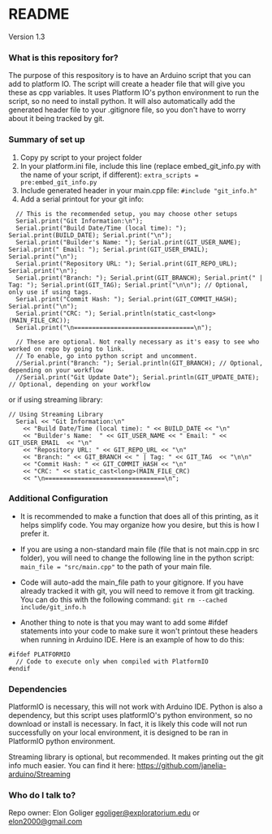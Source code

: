 # README #
Version 1.3

### What is this repository for? ###

The purpose of this respository is to have an Arduino script that you can add to platform IO. The script will create a header file that will give you these as cpp variables. It uses Platform IO's python environment to run the script, so no need to install python. It will also automatically add the generated header file to your .gitignore file, so you don't have to worry about it being tracked by git.

### Summary of set up ###

1. Copy py script to your project folder
2. In your platform.ini file, include this line (replace embed_git_info.py with the name of your script, if different):
```extra_scripts = pre:embed_git_info.py```
3. Include generated header in your main.cpp file: ```#include "git_info.h"```
4. Add a serial printout for your git info:
```
  // This is the recommended setup, you may choose other setups
  Serial.print("Git Information:\n");
  Serial.print("Build Date/Time (local time): "); Serial.print(BUILD_DATE); Serial.print("\n");
  Serial.print("Builder's Name: "); Serial.print(GIT_USER_NAME); Serial.print(" Email: "); Serial.print(GIT_USER_EMAIL); Serial.print("\n");
  Serial.print("Repository URL: "); Serial.print(GIT_REPO_URL); Serial.print("\n");
  Serial.print("Branch: "); Serial.print(GIT_BRANCH); Serial.print(" | Tag: "); Serial.print(GIT_TAG); Serial.print("\n\n"); // Optional, only use if using tags.
  Serial.print("Commit Hash: "); Serial.print(GIT_COMMIT_HASH); Serial.print("\n");
  Serial.print("CRC: "); Serial.println(static_cast<long>(MAIN_FILE_CRC));
  Serial.print("\n=================================\n");

  // These are optional. Not really necessary as it's easy to see who worked on repo by going to link.
  // To enable, go into python script and uncomment.
  //Serial.print("Branch: "); Serial.println(GIT_BRANCH); // Optional, depending on your workflow
  //Serial.print("Git Update Date"); Serial.println(GIT_UPDATE_DATE); // Optional, depending on your workflow

```
or if using streaming library:
```
// Using Streaming Library
  Serial << "Git Information:\n"
    << "Build Date/Time (local time): " << BUILD_DATE << "\n"
    << "Builder's Name:  " << GIT_USER_NAME << " Email: " << GIT_USER_EMAIL  << "\n"
    << "Repository URL: " << GIT_REPO_URL << "\n"
    << "Branch: " << GIT_BRANCH << " | Tag: " << GIT_TAG  << "\n\n"
    << "Commit Hash: " << GIT_COMMIT_HASH << "\n" 
    << "CRC: " << static_cast<long>(MAIN_FILE_CRC) 
    << "\n=================================\n";
```

### Additional Configuration ###

* It is recommended to make a function that does all of this printing, as it helps simplify code. You may organize how you desire, but this is how I prefer it.

* If you are using a non-standard main file (file that is not main.cpp in src folder), you will need to change the following line in the python script:
```main_file = "src/main.cpp"``` to the path of your main file.

* Code will auto-add the main_file path to your gitignore. If you have already tracked it with git, you will need to remove it from git tracking. You can do this with the following command:
```git rm --cached include/git_info.h```

* Another thing to note is that you may want to add some #ifdef statements into your code to make sure it won't printout these headers when running in Arduino IDE. Here is an example of how to do this:
```
#ifdef PLATFORMIO
  // Code to execute only when compiled with PlatformIO
#endif
```
### Dependencies ###

PlatformIO is necessary, this will not work with Arduino IDE. Python is also a dependency, but this script uses platformIO's python environment, so no download or install is necessary. In fact, it is likely this code will not run successfully on your local environment, it is designed to be ran in PlatformIO python environment.

Streaming library is optional, but recommended. It makes printing out the git info much easier. You can find it here: https://github.com/janelia-arduino/Streaming

### Who do I talk to? ###

Repo owner: Elon Goliger egoliger@exploratorium.edu or elon2000@gmail.com